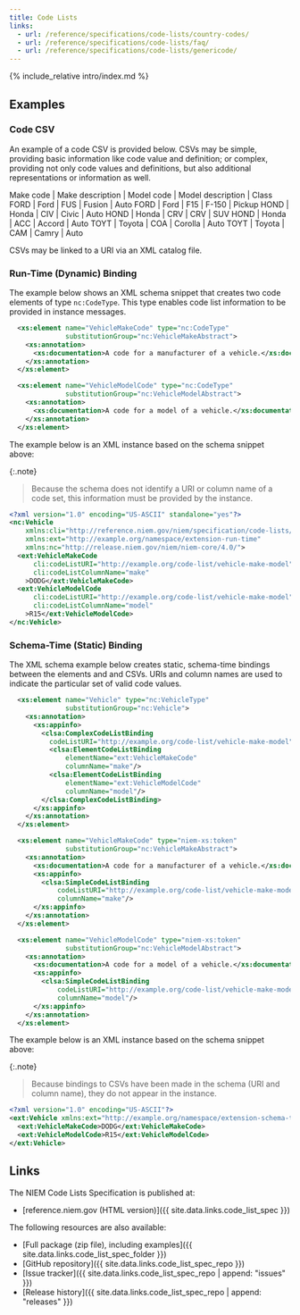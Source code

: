 ```yaml
---
title: Code Lists
links:
  - url: /reference/specifications/code-lists/country-codes/
  - url: /reference/specifications/code-lists/faq/
  - url: /reference/specifications/code-lists/genericode/
---
```


{% include_relative intro/index.md %}

## Examples

### Code CSV

An example of a code CSV is provided below.  CSVs may be simple, providing basic information like code value and definition; or complex, providing not only code values and definitions, but also additional representations or information as well.

Make code | Make description | Model code | Model description | Class
FORD | Ford | FUS | Fusion | Auto
FORD | Ford | F15 | F-150 | Pickup
HOND | Honda | CIV | Civic | Auto
HOND | Honda | CRV | CRV | SUV
HOND | Honda | ACC | Accord | Auto
TOYT | Toyota | COA | Corolla | Auto
TOYT | Toyota | CAM | Camry | Auto

CSVs may be linked to a URI via an XML catalog file.

### Run-Time (Dynamic) Binding

The example below shows an XML schema snippet that creates two code elements of type `nc:CodeType`.  This type enables code list information to be provided in instance messages.

```xml
  <xs:element name="VehicleMakeCode" type="nc:CodeType"
              substitutionGroup="nc:VehicleMakeAbstract">
    <xs:annotation>
      <xs:documentation>A code for a manufacturer of a vehicle.</xs:documentation>
    </xs:annotation>
  </xs:element>

  <xs:element name="VehicleModelCode" type="nc:CodeType"
              substitutionGroup="nc:VehicleModelAbstract">
    <xs:annotation>
      <xs:documentation>A code for a model of a vehicle.</xs:documentation>
    </xs:annotation>
  </xs:element>
```

The example below is an XML instance based on the schema snippet above:

{:.note}
> Because the schema does not identify a URI or column name of a code set, this information must be provided by the instance.

```xml
<?xml version="1.0" encoding="US-ASCII" standalone="yes"?>
<nc:Vehicle
    xmlns:cli="http://reference.niem.gov/niem/specification/code-lists/4.0/code-lists-instance/"
    xmlns:ext="http://example.org/namespace/extension-run-time"
    xmlns:nc="http://release.niem.gov/niem/niem-core/4.0/">
  <ext:VehicleMakeCode
      cli:codeListURI="http://example.org/code-list/vehicle-make-model"
      cli:codeListColumnName="make"
    >DODG</ext:VehicleMakeCode>
  <ext:VehicleModelCode
      cli:codeListURI="http://example.org/code-list/vehicle-make-model"
      cli:codeListColumnName="model"
    >R15</ext:VehicleModelCode>
</nc:Vehicle>
```

### Schema-Time (Static) Binding

The XML schema example below creates static, schema-time bindings between the elements and and CSVs. URIs and column names are used to indicate the particular set of valid code values.

```xml
  <xs:element name="Vehicle" type="nc:VehicleType"
              substitutionGroup="nc:Vehicle">
    <xs:annotation>
      <xs:appinfo>
        <clsa:ComplexCodeListBinding
          codeListURI="http://example.org/code-list/vehicle-make-model">
          <clsa:ElementCodeListBinding 
              elementName="ext:VehicleMakeCode"
              columnName="make"/>
          <clsa:ElementCodeListBinding
              elementName="ext:VehicleModelCode"
              columnName="model"/>
        </clsa:ComplexCodeListBinding>
      </xs:appinfo>
    </xs:annotation>
  </xs:element>

  <xs:element name="VehicleMakeCode" type="niem-xs:token"
              substitutionGroup="nc:VehicleMakeAbstract">
    <xs:annotation>
      <xs:documentation>A code for a manufacturer of a vehicle.</xs:documentation>
      <xs:appinfo>
        <clsa:SimpleCodeListBinding
            codeListURI="http://example.org/code-list/vehicle-make-model"
            columnName="make"/>
      </xs:appinfo>
    </xs:annotation>
  </xs:element>

  <xs:element name="VehicleModelCode" type="niem-xs:token"
              substitutionGroup="nc:VehicleModelAbstract">
    <xs:annotation>
      <xs:documentation>A code for a model of a vehicle.</xs:documentation>
      <xs:appinfo>
        <clsa:SimpleCodeListBinding
            codeListURI="http://example.org/code-list/vehicle-make-model"
            columnName="model"/>
      </xs:appinfo>
    </xs:annotation>
  </xs:element>
```

The example below is an XML instance based on the schema snippet above:

{:.note}
> Because bindings to CSVs have been made in the schema (URI and column name), they do not appear in the instance.

```xml
<?xml version="1.0" encoding="US-ASCII"?>
<ext:Vehicle xmlns:ext="http://example.org/namespace/extension-schema-time">
  <ext:VehicleMakeCode>DODG</ext:VehicleMakeCode>
  <ext:VehicleModelCode>R15</ext:VehicleModelCode>
</ext:Vehicle>
```

## Links

The NIEM Code Lists Specification is published at:

- [reference.niem.gov (HTML version)]({{ site.data.links.code_list_spec }})

The following resources are also available:

- [Full package (zip file), including examples]({{ site.data.links.code_list_spec_folder }})
- [GitHub repository]({{ site.data.links.code_list_spec_repo }})
- [Issue tracker]({{ site.data.links.code_list_spec_repo | append: "issues" }})
- [Release history]({{ site.data.links.code_list_spec_repo | append: "releases" }})
